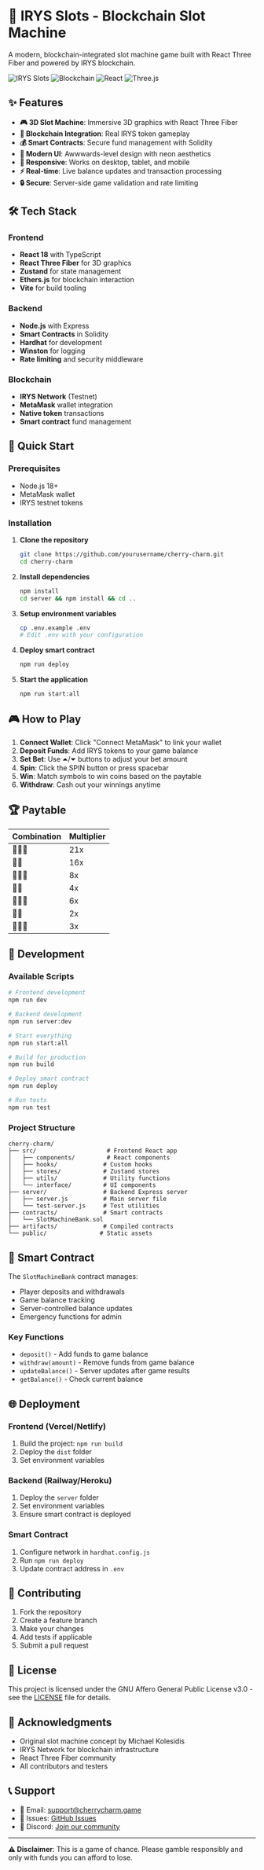 # 🎰 IRYS Slots - Blockchain Slot Machine

A modern, blockchain-integrated slot machine game built with React Three Fiber and powered by IRYS blockchain.

![IRYS Slots](https://img.shields.io/badge/Status-Production%20Ready-brightgreen)
![Blockchain](https://img.shields.io/badge/Blockchain-IRYS-50ffd6)
![React](https://img.shields.io/badge/React-18.x-61dafb)
![Three.js](https://img.shields.io/badge/Three.js-Latest-black)

## ✨ Features

- **🎮 3D Slot Machine**: Immersive 3D graphics with React Three Fiber
- **🔗 Blockchain Integration**: Real IRYS token gameplay
- **💰 Smart Contracts**: Secure fund management with Solidity
- **🎨 Modern UI**: Awwwards-level design with neon aesthetics
- **📱 Responsive**: Works on desktop, tablet, and mobile
- **⚡ Real-time**: Live balance updates and transaction processing
- **🔒 Secure**: Server-side game validation and rate limiting

## 🛠 Tech Stack

### Frontend
- **React 18** with TypeScript
- **React Three Fiber** for 3D graphics
- **Zustand** for state management
- **Ethers.js** for blockchain interaction
- **Vite** for build tooling

### Backend
- **Node.js** with Express
- **Smart Contracts** in Solidity
- **Hardhat** for development
- **Winston** for logging
- **Rate limiting** and security middleware

### Blockchain
- **IRYS Network** (Testnet)
- **MetaMask** wallet integration
- **Native token** transactions
- **Smart contract** fund management

## 🚀 Quick Start

### Prerequisites
- Node.js 18+
- MetaMask wallet
- IRYS testnet tokens

### Installation

1. **Clone the repository**
   ```bash
   git clone https://github.com/yourusername/cherry-charm.git
   cd cherry-charm
   ```

2. **Install dependencies**
   ```bash
   npm install
   cd server && npm install && cd ..
   ```

3. **Setup environment variables**
   ```bash
   cp .env.example .env
   # Edit .env with your configuration
   ```

4. **Deploy smart contract**
   ```bash
   npm run deploy
   ```

5. **Start the application**
   ```bash
   npm run start:all
   ```

## 🎮 How to Play

1. **Connect Wallet**: Click "Connect MetaMask" to link your wallet
2. **Deposit Funds**: Add IRYS tokens to your game balance
3. **Set Bet**: Use ⏶/⏷ buttons to adjust your bet amount
4. **Spin**: Click the SPIN button or press spacebar
5. **Win**: Match symbols to win coins based on the paytable
6. **Withdraw**: Cash out your winnings anytime

## 🏆 Paytable

| Combination | Multiplier |
|-------------|------------|
| 🍒🍒🍒 | 21x |
| 🍒🍒 | 16x |
| 🍎🍎🍎 | 8x |
| 🍎🍎 | 4x |
| 🍌🍌🍌 | 6x |
| 🍌🍌 | 2x |
| 🍋🍋🍋 | 3x |

## 🔧 Development

### Available Scripts

```bash
# Frontend development
npm run dev

# Backend development
npm run server:dev

# Start everything
npm run start:all

# Build for production
npm run build

# Deploy smart contract
npm run deploy

# Run tests
npm run test
```

### Project Structure

```
cherry-charm/
├── src/                    # Frontend React app
│   ├── components/         # React components
│   ├── hooks/             # Custom hooks
│   ├── stores/            # Zustand stores
│   ├── utils/             # Utility functions
│   └── interface/         # UI components
├── server/                # Backend Express server
│   ├── server.js          # Main server file
│   └── test-server.js     # Test utilities
├── contracts/             # Smart contracts
│   └── SlotMachineBank.sol
├── artifacts/             # Compiled contracts
└── public/               # Static assets
```

## 🔐 Smart Contract

The `SlotMachineBank` contract manages:
- Player deposits and withdrawals
- Game balance tracking
- Server-controlled balance updates
- Emergency functions for admin

### Key Functions
- `deposit()` - Add funds to game balance
- `withdraw(amount)` - Remove funds from game balance
- `updateBalance()` - Server updates after game results
- `getBalance()` - Check current balance

## 🌐 Deployment

### Frontend (Vercel/Netlify)
1. Build the project: `npm run build`
2. Deploy the `dist` folder
3. Set environment variables

### Backend (Railway/Heroku)
1. Deploy the `server` folder
2. Set environment variables
3. Ensure smart contract is deployed

### Smart Contract
1. Configure network in `hardhat.config.js`
2. Run `npm run deploy`
3. Update contract address in `.env`

## 🤝 Contributing

1. Fork the repository
2. Create a feature branch
3. Make your changes
4. Add tests if applicable
5. Submit a pull request

## 📄 License

This project is licensed under the GNU Affero General Public License v3.0 - see the [LICENSE](LICENSE) file for details.

## 🙏 Acknowledgments

- Original slot machine concept by Michael Kolesidis
- IRYS Network for blockchain infrastructure
- React Three Fiber community
- All contributors and testers

## 📞 Support

- 📧 Email: support@cherrycharm.game
- 🐛 Issues: [GitHub Issues](https://github.com/yourusername/cherry-charm/issues)
- 💬 Discord: [Join our community](https://discord.gg/cherrycharm)

---

**⚠️ Disclaimer**: This is a game of chance. Please gamble responsibly and only with funds you can afford to lose.